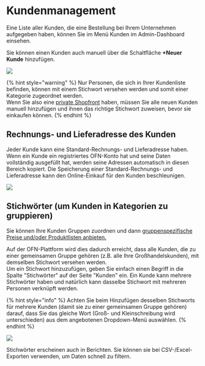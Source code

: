# Kundenmanagement

Eine Liste aller Kunden, die eine Bestellung bei Ihrem Unternehmen aufgegeben haben, können Sie im Menü Kunden im Admin-Dashboard einsehen.

Sie können einen Kunden auch manuell über die Schaltfläche **+Neuer Kunde** hinzufügen.

![](<../../../.gitbook/assets/customer1 (2).jpg>)

{% hint style="warning" %}
Nur Personen, die sich in Ihrer Kundenliste befinden, können mit einem Stichwort versehen werden und somit einer Kategorie zugeordnet werden.\
Wenn Sie also eine [private Shopfront](../private-shopfront.md) haben, müssen Sie alle neuen Kunden manuell hinzufügen und ihnen das richtige Stichwort zuweisen, bevor sie einkaufen können.
{% endhint %}

## Rechnungs- und Lieferadresse des Kunden

Jeder Kunde kann eine Standard-Rechnungs- und Lieferadresse haben. Wenn ein Kunde ein registriertes OFN-Konto hat und seine Daten vollständig ausgefüllt hat, werden seine Adressen automatisch in diesen Bereich kopiert. Die Speicherung einer Standard-Rechnungs- und Lieferadresse kann den Online-Einkauf für den Kunden beschleunigen.

![](../../../.gitbook/assets/customeraddress.jpg)

## Stichwörter (um Kunden in Kategorien zu gruppieren)

Sie können Ihre Kunden Gruppen zuordnen und dann [gruppenspezifische Preise und/oder Produktlisten anbieten.](tags-and-tag-rules.md#customer-specific-pricing)

Auf der OFN-Plattform wird dies dadurch erreicht, dass alle Kunden, die zu einer gemeinsamen Gruppe gehören (z.B. alle Ihre Großhandelskunden), mit demselben Stichwort versehen werden.\
Um ein Stichwort hinzuzufügen, geben Sie einfach einen Begriff in die Spalte "Stichwörter" auf der Seite "Kunden" ein. Ein Kunde kann mehrere Stichwörter haben und natürlich kann dasselbe Stichwort mit mehreren Personen verknüpft werden.

{% hint style="info" %}
Achten Sie beim Hinzufügen desselben Stichworts für mehrere Kunden (damit sie zu einer gemeinsamen Gruppe gehören) darauf, dass Sie das gleiche Wort (Groß- und Kleinschreibung wird unterschieden) aus dem angebotenen Dropdown-Menü auswählen.
{% endhint %}

![](../../../.gitbook/assets/customertags.jpg)

Stichwörter erscheinen auch in Berichten. Sie können sie bei CSV-/Excel-Exporten verwenden, um Daten schnell zu filtern.
